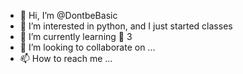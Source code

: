 - 👋 Hi, I’m @DontbeBasic
- 👀 I’m interested in python, and I just started classes
- 🌱 I’m currently learning 🐍  3
- 💞️ I’m looking to collaborate on ...
- 📫 How to reach me ...

<!---
DontbeBasic/DontbeBasic is a ✨ special ✨ repository because its `README.md` (this file) appears on your GitHub profile.
You can click the Preview link to take a look at your changes.
--->
